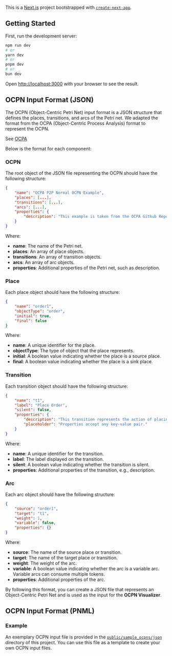 This is a [Next.js](https://nextjs.org) project bootstrapped with [`create-next-app`](https://nextjs.org/docs/app/api-reference/cli/create-next-app).

## Getting Started

First, run the development server:

```bash
npm run dev
# or
yarn dev
# or
pnpm dev
# or
bun dev
```

Open [http://localhost:3000](http://localhost:3000) with your browser to see the result.
<!-- 
You can start editing the page by modifying `app/page.tsx`. The page auto-updates as you edit the file.

This project uses [`next/font`](https://nextjs.org/docs/app/building-your-application/optimizing/fonts) to automatically optimize and load [Geist](https://vercel.com/font), a new font family for Vercel.

## Learn More

To learn more about Next.js, take a look at the following resources:

- [Next.js Documentation](https://nextjs.org/docs) - learn about Next.js features and API.
- [Learn Next.js](https://nextjs.org/learn) - an interactive Next.js tutorial.

You can check out [the Next.js GitHub repository](https://github.com/vercel/next.js) - your feedback and contributions are welcome!

## Deploy on Vercel

The easiest way to deploy your Next.js app is to use the [Vercel Platform](https://vercel.com/new?utm_medium=default-template&filter=next.js&utm_source=create-next-app&utm_campaign=create-next-app-readme) from the creators of Next.js.

Check out our [Next.js deployment documentation](https://nextjs.org/docs/app/building-your-application/deploying) for more details. -->

## OCPN Input Format (JSON)

The OCPN (Object-Centric Petri Net) input format is a JSON structure that defines the places, transitions, and arcs of the Petri net.
We adapted the format from the OCPA (Object-Centric Process Analysis) format to represent the OCPN.

See [OCPA](https://github.com/ocpm/ocpa)

Below is the format for each component:

### OCPN

The root object of the JSON file representing the OCPN should have the following structure:

```json
{
    "name": "OCPA P2P Normal OCPN Example",
    "places": [...],
    "transitions": [...],
    "arcs": [...],
    "properties": {
        "description": "This example is taken from the OCPA Github Repository."
    }
}
```
Where:
- **name**: The name of the Petri net.
- **places**: An array of place objects.
- **transitions**: An array of transition objects.
- **arcs**: An array of arc objects.
- **properties**: Additional properties of the Petri net, such as description.

### Place
Each place object should have the following structure:
```json
{
    "name": "order1",
    "objectType": "order",
    "initial": true,
    "final": false
}
```
Where:
- **name**: A unique identifier for the place.
- **objectType**: The type of object that the place represents.
- **initial**: A boolean value indicating whether the place is a source place.
- **final**: A boolean value indicating whether the place is a sink place.

### Transition
Each transition object should have the following structure:
```json
{
    "name": "t1",
    "label": "Place Order",
    "silent": false,
    "properties": {
        "description": "This transition represents the action of placing an order.",
        "placeholder": "Properties accept any key-value pair."
    }
}
```
Where:
- **name**: A unique identifier for the transition.
- **label**: The label displayed on the transition.
- **silent**: A boolean value indicating whether the transition is silent.
- **properties**: Additional properties of the transition, e.g., description.

### Arc
Each arc object should have the following structure:
```json
{
    "source": "order1",
    "target": "t1",
    "weight": 1,
    "variable": false,
    "properties": {}
}
```
Where:
- **source**: The name of the source place or transition.
- **target**: The name of the target place or transition.
- **weight**: The weight of the arc.
- **variable**: A boolean value indicating whether the arc is a variable arc. Variable arcs can consume multiple tokens.
- **properties**: Additional properties of the arc.

By following this format, you can create a JSON file that represents an Object-Centric Petri Net and is used as the input for the **OCPN Visualizer**.

## OCPN Input Format (PNML)
<!-- TODO: Add PNML format description. -->

### Example
An exemplary OCPN input file is provided in the [`public/sample_ocpns/json`](https://github.com/CodenameTobi/ocpn-visualizer/blob/master/public/sample_ocpns/json/ocpa_p2p-normal.json) directory of this project. You can use this file as a template to create your own OCPN input files.

<!-- TODO: Add an image of the visualized example here. -->
